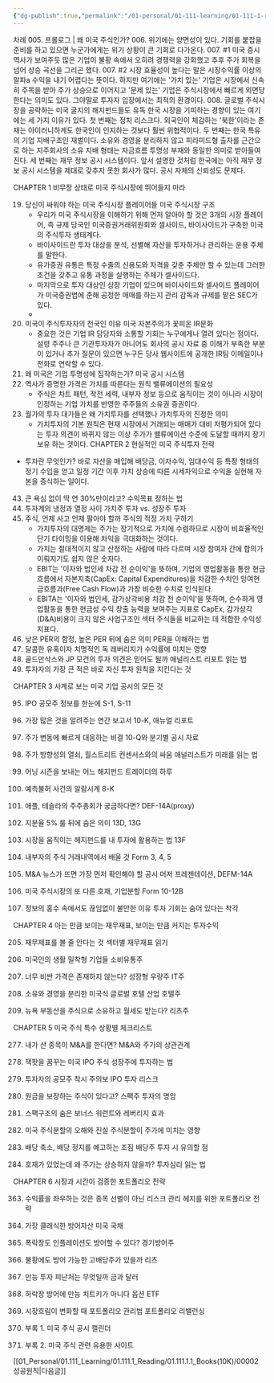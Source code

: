 ```yaml
---
{"dg-publish":true,"permalink":"/01-personal/01-111-learning/01-111-1-reading/01-111-1-1-books-10-k/00001/","dgHomeLink":true,"dgPassFrontmatter":false}
---
```



차례
005. 프롤로그 | 왜 미국 주식인가?
006. 위기에는 양면성이 있다. 기회를 붙잡을 준비를 하고 있으면 누군가에게는 위기 상황이 큰 기회로 다가온다.
007. #1 미국 증시 역사가 보여주듯 많은 기업이 불황 속에서 오히려 경쟁력을 강화했고 추후 주가 회복을 넘어 상승 곡선을 그리곤 했다.
007. #2 시장 효율성이 높다는 말은 시장수익률 이상의 알파a 수익을 내기 어렵다는 뜻이다. 하지만 여기에는 '가치 있는' 기업은 시장에서 신속히 주목을 받아 주가 상승으로 이어지고 '문제 있는' 기업은 주식시장에서 빠르게 외면당한다는 의미도 있다. 그야말로 투자자 입장에서는 최적의 환경이다.
008. 글로벌 주식시장을 공략하는 미국 굴지의 해지펀드들도 유독 한국 시장을 기피하는 경향이 있는 여기에는 세 가지 이유가 있다.
		첫 번째는 정치 리스크다. 외국인이 체감하는 '북한'이라는 존재는 아이러니하게도 한국인이 인지하는 것보다 훨씬 위협적이다.
		두 번째는 한국 특유의 기업 지배구조인 재벌이다. 소유와 경영을 분리하지 않고 피라미드형 출자를 근간으로 하는 지주회사의 소유 지배 형태는 자금흐름 투명성 부재와 동일한 의미로 받아들여진다.
		세 번째는 재무 정보 공시 시스템이다. 앞서 설명한 것처럼 한국에는 아직 재무 정보 공시 시스템을 제대로 갖추지 못한 회사가 많다. 공시 자체의 신뢰성도 문제다.
		
CHAPTER 1
비무장 상태로 미국 주식시장에 뛰어들지 마라

019. 당신이 싸워야 하는 미국 주식시장 플레이어들
		미국 주식시장 구조
		- 우리가 미국 주식시장을 이해하기 위해 먼저 알아야 할 것은 3개의 시장 플레이어, 즉 규제 당국인 미국증권거래위원회와 셀사이드, 바이사이드가 구축한 미국의 주식투자 생태계다.
		- 바이사이드란 투자 대상을 분석, 선별해 자산을 투자하거나 관리하는 운용 주체를 말한다.
		- 유가증권 유통은 특정 수줄의 신용도와 자격을 갖춘 주체만 할 수 있는데 그러한 조건을 갖추고 유통 과정을 실행하는 주체가 셀사이드다.
		- 마지막으로 투자 대상인 상장 기업이 있으며 바이사이드와 셀사이드 플레이어가 미국증권법에 준해 공정한 매매를 하는지 관리 감독과 규제를 맡은 SEC가 있다.
		- 
024. 미국이 주식투자자의 천국인 이유
		미국 자본주의가 꽃피온 IR문화
		- 중요한 것은 기업 IR 담당자와 소통할 기회는 누구에게나 열려 있다는 점이다. 설령 주주나 큰 기관투자자가 아니어도 회사의 공시 자료 중 이해가 부족한 부분이 있거나 추가 질문이 있으면 누구든 당사 웹사이트에 공개한 IR팀 이메일이나 전화로 연락할 수 있다.
026. 왜 미국은 기업 투명성에 집착하는가?
		미국 공시 시스템
031. 역사가 증명한 가격은 가치를 따른다는 원칙
		밸류에이션의 필요성
		- 주식은 차트 패턴, 작전 세력, 내부자 정보 등으로 움직이는 것이 아니라 시장이 인정하는 기업 가치를 반영한 주주들의 소유권 증권이다.
036. 월가의 투자 대가들은 왜 가치투자를 선택했나
		가치투자의 진정한 의미
		- 가치투자의 기본 원칙은 현재 시장에서 거래되는 매매가 대비 저평가되어 있다는 투자 의견이 바뀌지 않는 이상 주가가 밸류에이션 수준에 도달할 때까지 장기 보유 하는 것이다.
CHAPTER 2
현실적인 미국 주식투자 전략
- 투자란 무엇인가? 바로 자산을 매입해 배당금, 이자수익, 임대수익 등 특정 형태의 정기 수입을 얻고 일정 기간 이후 가치 상승에 따른 시세차익으로 수익을 실현해 자본을 증식하는 일이다. 
043. 큰 욕심 없이 딱 연 30%만이라고?
		수익목표 정하는 법
046. 투자계의 냉정과 열정 사이
		가치주 투자 vs. 성장주 투자
052. 주식, 언제 사고 언제 팔아야 할까
		주식의 적정 가치 구하기
		- 가치투자의 대명제는 주가는 장기적으로 가치에 수렴하므로 시장이 비효율적인 단기 타이밍을 이용해 차익을 극대화하는 것이다.
		- 가치는 절대적이지 않고 산정하는 사람에 따라 다르며 시장 참여자 간에 합의가 이뤄지기도 쉽지 않은 숫자다.
		- EBIT는 '이자와 법인세 차감 전 순이익'을 뜻하며, 기업의 영업활동을 통한 현금 흐름에서 자본지축(CapEx: Capital Expenditures)을 차감한 수치인 잉여현금흐름과(Free Cash Flow)과 가장 비슷한 수치로 인식된다.
		- EBITA는 '이자와 법인세, 감가상각비용 차감 전 순이익'을 뜻하며, 순수하게 영업활동을 통한 현금성 수익 창출 능력을 보여주는 지표로 CapEx, 감가상각(D&A)비용이 크지 않은 사업구조인 섹터 주식들을 비교하는 데 적합한 수익성 지표다.
063. 낮은 PER의 함정, 높은 PER 뒤에 숨은 의미
		PER을 이해하는 법
071. 달콤한 유혹이자 치명적인 독
		레버리지가 수익률에 미치는 영향
074. 골드만삭스와 JP 모건의 투자 의견은 믿어도 될까
		애널리스트 리포트 읽는 법
084. 투자자의 가장 큰 적은 바로 자신
		투자 원칙을 지킨다는 것

CHAPTER 3
사계로 보는 미국 기업 공시의 모든 것

095. IPO 공모주 정보를 한눈에
		S-1, S-11
106. 가장 많은 것을 알려주는 연간 보고서
		10-K, 애뉴얼 리포트
113. 주가 변동에 빠르게 대응하는 비결
		10-Q와 분기별 공시 자료
120. 주가 방향성의 열쇠, 월스트리트 컨센서스와의 싸움
		애널리스트가 미래를 읽는 법
125. 어닝 시즌을 보내는 어느 해지펀드 트레이더의 하루

137. 예측불허 사건의 알람시계
		8-K

151. 애플, 테슬라의 주주총회가 궁금하다면?
		DEF-14A(proxy)

157. 지분율 5% 룰 뒤에 숨은 의미
		13D, 13G

163. 시장을 움직이는 헤지펀드를 내 투자에 활용하는 법
		13F

169. 내부자의 주식 거래내역에서 배울 것
		Form 3, 4, 5

176. M&A 뉴스가 뜨면 가장 먼저 확인해야 할 공시
		머저 프레젠테이션, DEFM-14A

194. 미국 주식시장의 또 다른 호재, 기업분할
		Form 10-12B

200. 정보의 홍수 속에서도 끊임없이 불안한 이유
		투자 기회는 숨어 있다는 착각

CHAPTER 4
아는 만큼 보이는 재무재표, 보이는 만큼 커지는 투자수익

205. 재무제표를 볼 줄 안다는 것
		섹터별 재무재표 읽기

207. 미국인의 생활 밀착형 기업들
		소비유통주

222. 너무 비싼 가격은 존재하지 않는다? 성장형 우량주
		IT주

249. 소유와 경영을 분리한 미국식 글로벌 호텔 산업
		호텔주

262. 뉴욕 부동산을 주식으로 소유하고 월세도 받는다?
		리츠주

CHAPTER 5
미국 주식 특수 상황별 체크리스트

277. 내가 산 종목이 M&A를 한다면?
		M&A와 주가의 상관관계

290. 잭팟을 꿈꾸는 미국 IPO 주식
		성장주에 투자하는 법

301. 투자자의 공모주 착시 주의보
		IPO 투자 리스크

313. 원금을 보장하는 주식이 있다고?
		스팩주 투자의 명암

323. 스팩구조의 숨은 보너스
		워런트와 레버리지 효과

331. 미국 주식분할의 오해와 진실
		주식분할이 주가에 미치는 영향

341. 배당 축소, 배당 정지를 예고하는 조짐
		배당주 투자 시 유의할 점

353. 호재가 있었는데 왜 주가는 상승하지 않을까?
		투자심리 읽는 법

CHAPTER 6
시장과 시간이 검증한 포트폴리오 전략

363. 수익률을 좌우하는 것은 종목 선별이 아닌 리스크 관리
		헤지를 위한 포트폴리오 전략

367. 가장 클래식한 방어자산
		미국 국채

379. 폭락장도 인플레이션도 방어할 수 있다?
		경기방어주

383. 불황에도 방어 가능한 고배당주가 있을까
		리츠

386. 만능 투자 피난처는 무엇일까
		금과 달러

389. 하락장 방어에 만능 치트키가 아니다
		옵션 ETF

395. 시장흐림이 변화할 때 포트폴리오 관리법
		포트폴리오 리밸런싱


404. 부록 1. 미국 주식 공시 캘린더


411. 부록 2. 미국 주식 관련 유용한 사이트


[[01_Personal/01.111_Learning/01.111.1_Reading/01.111.1.1_Books(10K)/00002 성공원칙|다음글]]
